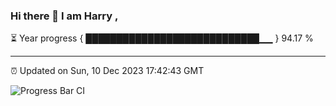 ### Hi there 👋 I am Harry , 

⏳ Year progress { ████████████████████████████▁▁ } 94.17 %

---

⏰ Updated on Sun, 10 Dec 2023 17:42:43 GMT

![Progress Bar CI](https://github.com/duykhang68/duykhang68/workflows/Progress%20Bar%20CI/badge.svg)
